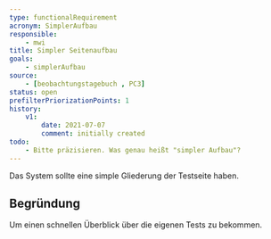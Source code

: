 ```yaml
---
type: functionalRequirement
acronym: SimplerAufbau
responsible:
    - mwi
title: Simpler Seitenaufbau
goals:
    - simplerAufbau
source:
    - [beobachtungstagebuch , PC3]
status: open
prefilterPriorizationPoints: 1
history:
    v1:
        date: 2021-07-07
        comment: initially created
todo:
    - Bitte präzisieren. Was genau heißt "simpler Aufbau"?
---
```


Das System sollte eine simple Gliederung der Testseite haben.

## Begründung

Um einen schnellen Überblick über die eigenen Tests zu bekommen.
